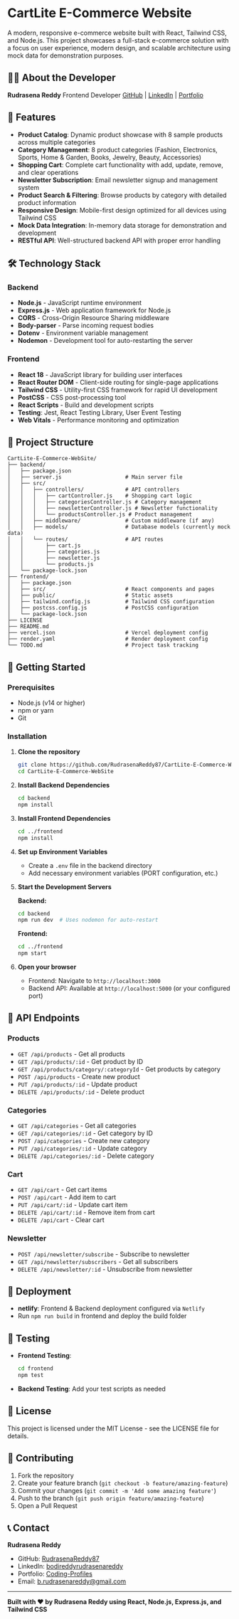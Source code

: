 # CartLite E-Commerce Website

A modern, responsive e-commerce website built with React, Tailwind CSS, and Node.js. This project showcases a full-stack e-commerce solution with a focus on user experience, modern design, and scalable architecture using mock data for demonstration purposes.

## 👨‍💻 About the Developer

**Rudrasena Reddy**
Frontend Developer
[GitHub](https://github.com/RudrasenaReddy87) | [LinkedIn](https://www.linkedin.com/in/bodireddyrudrasenareddy) | [Portfolio](https://rudrasenareddy87.github.io/Coding-Profiles)

## 🚀 Features

- **Product Catalog**: Dynamic product showcase with 8 sample products across multiple categories
- **Category Management**: 8 product categories (Fashion, Electronics, Sports, Home & Garden, Books, Jewelry, Beauty, Accessories)
- **Shopping Cart**: Complete cart functionality with add, update, remove, and clear operations
- **Newsletter Subscription**: Email newsletter signup and management system
- **Product Search & Filtering**: Browse products by category with detailed product information
- **Responsive Design**: Mobile-first design optimized for all devices using Tailwind CSS
- **Mock Data Integration**: In-memory data storage for demonstration and development
- **RESTful API**: Well-structured backend API with proper error handling

## 🛠️ Technology Stack

### Backend
- **Node.js** - JavaScript runtime environment
- **Express.js** - Web application framework for Node.js
- **CORS** - Cross-Origin Resource Sharing middleware
- **Body-parser** - Parse incoming request bodies
- **Dotenv** - Environment variable management
- **Nodemon** - Development tool for auto-restarting the server

### Frontend
- **React 18** - JavaScript library for building user interfaces
- **React Router DOM** - Client-side routing for single-page applications
- **Tailwind CSS** - Utility-first CSS framework for rapid UI development
- **PostCSS** - CSS post-processing tool
- **React Scripts** - Build and development scripts
- **Testing**: Jest, React Testing Library, User Event Testing
- **Web Vitals** - Performance monitoring and optimization

## 📁 Project Structure

```
CartLite-E-Commerce-WebSite/
├── backend/
│   ├── package.json
│   ├── server.js                    # Main server file
│   ├── src/
│   │   ├── controllers/             # API controllers
│   │   │   ├── cartController.js    # Shopping cart logic
│   │   │   ├── categoriesController.js # Category management
│   │   │   ├── newsletterController.js # Newsletter functionality
│   │   │   └── productsController.js # Product management
│   │   ├── middleware/              # Custom middleware (if any)
│   │   ├── models/                  # Database models (currently mock data)
│   │   └── routes/                  # API routes
│   │       ├── cart.js
│   │       ├── categories.js
│   │       ├── newsletter.js
│   │       └── products.js
│   └── package-lock.json
├── frontend/
│   ├── package.json
│   ├── src/                         # React components and pages
│   ├── public/                      # Static assets
│   ├── tailwind.config.js           # Tailwind CSS configuration
│   ├── postcss.config.js            # PostCSS configuration
│   └── package-lock.json
├── LICENSE
├── README.md
├── vercel.json                      # Vercel deployment config
├── render.yaml                      # Render deployment config
└── TODO.md                          # Project task tracking
```

## 🚀 Getting Started

### Prerequisites
- Node.js (v14 or higher)
- npm or yarn
- Git

### Installation

1. **Clone the repository**
   ```bash
   git clone https://github.com/RudrasenaReddy87/CartLite-E-Commerce-WebSite.git
   cd CartLite-E-Commerce-WebSite
   ```

2. **Install Backend Dependencies**
   ```bash
   cd backend
   npm install
   ```

3. **Install Frontend Dependencies**
   ```bash
   cd ../frontend
   npm install
   ```

4. **Set up Environment Variables**
   - Create a `.env` file in the backend directory
   - Add necessary environment variables (PORT configuration, etc.)

5. **Start the Development Servers**

   **Backend:**
   ```bash
   cd backend
   npm run dev  # Uses nodemon for auto-restart
   ```

   **Frontend:**
   ```bash
   cd ../frontend
   npm start
   ```

6. **Open your browser**
   - Frontend: Navigate to `http://localhost:3000`
   - Backend API: Available at `http://localhost:5000` (or your configured port)

## 📱 API Endpoints

### Products
- `GET /api/products` - Get all products
- `GET /api/products/:id` - Get product by ID
- `GET /api/products/category/:categoryId` - Get products by category
- `POST /api/products` - Create new product
- `PUT /api/products/:id` - Update product
- `DELETE /api/products/:id` - Delete product

### Categories
- `GET /api/categories` - Get all categories
- `GET /api/categories/:id` - Get category by ID
- `POST /api/categories` - Create new category
- `PUT /api/categories/:id` - Update category
- `DELETE /api/categories/:id` - Delete category

### Cart
- `GET /api/cart` - Get cart items
- `POST /api/cart` - Add item to cart
- `PUT /api/cart/:id` - Update cart item
- `DELETE /api/cart/:id` - Remove item from cart
- `DELETE /api/cart` - Clear cart

### Newsletter
- `POST /api/newsletter/subscribe` - Subscribe to newsletter
- `GET /api/newsletter/subscribers` - Get all subscribers
- `DELETE /api/newsletter/:id` - Unsubscribe from newsletter

## 📱 Deployment

- **netlify**: Frontend & Backend deployment configured via `Netlify`
- Run `npm run build` in frontend and deploy the build folder

## 🧪 Testing

- **Frontend Testing**:
  ```bash
  cd frontend
  npm test
  ```

- **Backend Testing**: Add your test scripts as needed

## 📄 License

This project is licensed under the MIT License - see the LICENSE file for details.

## 🤝 Contributing

1. Fork the repository
2. Create your feature branch (`git checkout -b feature/amazing-feature`)
3. Commit your changes (`git commit -m 'Add some amazing feature'`)
4. Push to the branch (`git push origin feature/amazing-feature`)
5. Open a Pull Request

## 📞 Contact

**Rudrasena Reddy**
- GitHub: [RudrasenaReddy87](https://github.com/RudrasenaReddy87)
- LinkedIn: [bodireddyrudrasenareddy](https://www.linkedin.com/in/bodireddyrudrasenareddy)
- Portfolio: [Coding-Profiles](https://rudrasenareddy87.github.io/Coding-Profiles)
- Email: b.rudrasenareddy@gmail.com 

---

**Built with ❤️ by Rudrasena Reddy using React, Node.js, Express.js, and Tailwind CSS**
